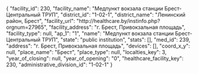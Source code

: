 {
    "facility_id": 230,
    "facility_name": "Медпункт вокзала станции Брест-Центральный ТРУП",
    "district_id": "1-02-1",
    "district_name": "Ленинский район, Брест",
    "facility_url": "http:\/\/healthcare.by\/instinfo.php?orgnum=27965",
    "facility_address": "г. Брест, Привокзальная площадь",
    "facility_type": null,
    "ap_1": "1",
    "name": "Медпункт вокзала станции Брест-Центральный ТРУП",
    "state": "public institution",
    "stats": [],
    "med_id": 239,
    "address": "г. Брест, Привокзальная площадь",
    "devices": [],
    "coord_x_y": null,
    "place_name": "Брест",
    "place_type": null,
    "localties_key": 3,
    "year_of_closing": null,
    "year_of_opening": "0",
    "healthcare_facility_key": 230,
    "administrative_division_id": "1-02-1"
}